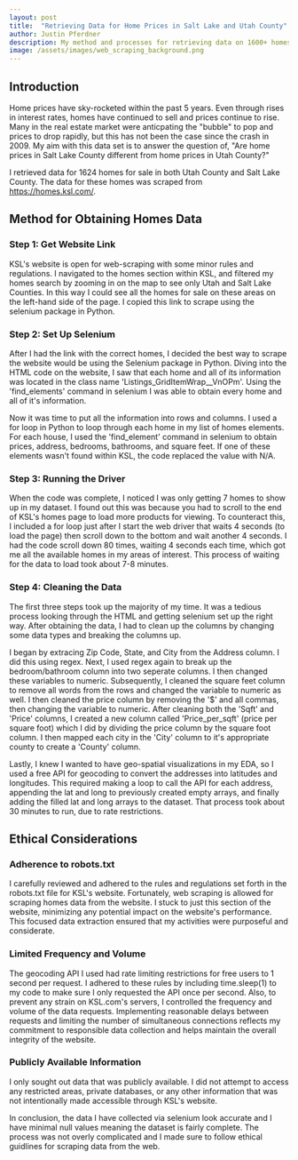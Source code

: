 ```yaml
---
layout: post
title:  "Retrieving Data for Home Prices in Salt Lake and Utah County"
author: Justin Pferdner
description: My method and processes for retrieving data on 1600+ homes in Salt Lake and Utah county 
image: /assets/images/web_scraping_background.png
---
```


## Introduction
Home prices have sky-rocketed within the past 5 years. Even through rises in interest rates, homes have continued to sell and prices continue to rise. Many in the real estate market were anticpating the "bubble" to pop and prices to drop rapidly, but this has not been the case since the crash in 2009. My aim with this data set is to answer the question of, "Are home prices in Salt Lake County different from home prices in Utah County?"

I retrieved data for 1624 homes for sale in both Utah County and Salt Lake County. The data for these homes was scraped from https://homes.ksl.com/. 

## Method for Obtaining Homes Data

### Step 1: Get Website Link
KSL's website is open for web-scraping with some minor rules and regulations. I navigated to the homes section within KSL, and filtered my homes search by zooming in on the map to see only Utah and Salt Lake Counties. In this way I could see all the homes for sale on these areas on the left-hand side of the page. I copied this link to scrape using the selenium package in Python. 

### Step 2: Set Up Selenium
After I had the link with the correct homes, I decided the best way to scrape the website would be using the Selenium package in Python. Diving into the HTML code on the website, I saw that each home and all of its information was located in the class name 'Listings_GridItemWrap__VnOPm'. Using the 'find_elements' command in selenium I was able to obtain every home and all of it's information. 

Now it was time to put all the information into rows and columns. I used a for loop in Python to loop through each home in my list of homes elements. For each house, I used the 'find_element' command in selenium to obtain prices, address, bedrooms, bathrooms, and square feet. If one of these elements wasn't found within KSL, the code replaced the value with N/A.

### Step 3: Running the Driver
When the code was complete, I noticed I was only getting 7 homes to show up in my dataset. I found out this was because you had to scroll to the end of KSL's homes page to load more products for viewing. To counteract this, I included a for loop just after I start the web driver that waits 4 seconds (to load the page) then scroll down to the bottom and wait another 4 seconds. I had the code scroll down 80 times, waiting 4 seconds each time, which got me all the available homes in my areas of interest. This process of waiting for the data to load took about 7-8 minutes.

### Step 4: Cleaning the Data
The first three steps took up the majority of my time. It was a tedious process looking through the HTML and getting selenium set up the right way. After obtaining the data, I had to clean up the columns by changing some data types and breaking the columns up. 

I began by extracing Zip Code, State, and City from the Address column. I did this using regex. Next, I used regex again to break up the bedroom/bathroom column into two seperate columns. I then changed these variables to numeric. Subsequently, I cleaned the square feet column to remove all words from the rows and changed the variable to numeric as well. I then cleaned the price column by removing the '$' and all commas, then changing the variable to numeric. After cleaning both the 'Sqft' and 'Price' columns, I created a new column called 'Price_per_sqft' (price per square foot) which I did by dividing the price column by the square foot column. I then mapped each city in the 'City' column to it's appropriate county to create a 'County' column.

Lastly, I knew I wanted to have geo-spatial visualizations in my EDA, so I used a free API for geocoding to convert the addresses into latitudes and longitudes. This required making a loop to call the API for each address, appending the lat and long to previously created empty arrays, and finally adding the filled lat and long arrays to the dataset. That process took about 30 minutes to run, due to rate restrictions.  

## Ethical Considerations

### Adherence to robots.txt
I carefully reviewed and adhered to the rules and regulations set forth in the robots.txt file for KSL's website. Fortunately, web scraping is allowed for scraping homes data from the website. I stuck to just this section of the website, minimizing any potential impact on the website's performance. This focused data extraction ensured that my activities were purposeful and considerate.

### Limited Frequency and Volume
The geocoding API I used had rate limiting restrictions for free users to 1 second per request. I adhered to these rules by including time.sleep(1) to my code to make sure I only requested the API once per second. Also, to prevent any strain on KSL.com's servers, I controlled the frequency and volume of the data requests. Implementing reasonable delays between requests and limiting the number of simultaneous connections reflects my commitment to responsible data collection and helps maintain the overall integrity of the website.

### Publicly Available Information
I only sought out data that was publicly available. I did not attempt to access any restricted areas, private databases, or any other information that was not intentionally made accessible through KSL's website.

In conclusion, the data I have collected via selenium look accurate and I have minimal null values meaning the dataset is fairly complete. The process was not overly complicated and I made sure to follow ethical guidlines for scraping data from the web.